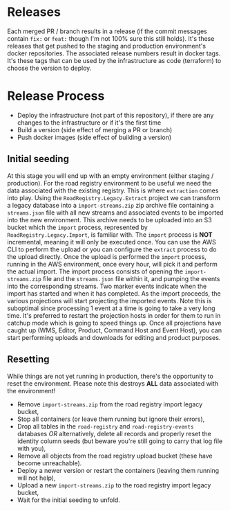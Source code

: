 # Releases

Each merged PR / branch results in a release (if the commit messages contain `fix:` or `feat:` though I'm not 100% sure this still holds). It's these releases that get pushed to the staging and production environment's docker repositories.
The associated release numbers result in docker tags. It's these tags that can be used by the infrastructure as code (terraform) to choose the version to deploy.

# Release Process

- Deploy the infrastructure (not part of this repository), if there are any changes to the infrastructure or if it's the first time
- Build a version (side effect of merging a PR or branch)
- Push docker images (side effect of building a version)

## Initial seeding

At this stage you will end up with an empty environment (either staging / production). For the road registry environment to be useful we need the data associated with the existing registry. This is where `extraction` comes into play. 
Using the `RoadRegistry.Legacy.Extract` project we can transform a legacy database into a `import-streams.zip` zip archive file containing a `streams.json` file with all new streams and associated events to be imported into the new environment. 
This archive needs to be uploaded into an S3 bucket which the `import` process, represented by `RoadRegistry.Legacy.Import`, is familiar with. The `import` process is **NOT** incremental, meaning it will only be executed once.
You can use the AWS CLI to perform the upload or you can configure the `extract` process to do the upload directly. Once the upload is performed the `import` process, running in the AWS environment, once every hour, will pick it and perform the actual import.
The import process consists of opening the `import-streams.zip` file and the `streams.json` file within it, and pumping the events into the corresponding streams. Two marker events indicate when the import has started and when it has completed.
As the import proceeds, the various projections will start projecting the imported events. Note this is suboptimal since processing 1 event at a time is going to take a very long time.
It's preferred to restart the projection hosts in order for them to run in catchup mode which is going to speed things up. Once all projections have caught up (WMS, Editor, Product, Command Host and Event Host), you can start performing uploads and downloads for editing and product purposes.

## Resetting

While things are not yet running in production, there's the opportunity to reset the environment. Please note this destroys **ALL** data associated with the environment!

- Remove `import-streams.zip` from the road registry import legacy bucket,
- Stop all containers (or leave them running but ignore their errors),
- Drop all tables in the `road-registry` and `road-registry-events` databases _OR_ alternatively, delete all records and properly reset the identity column seeds (but beware you're still going to carry that log file with you), 
- Remove all objects from the road registry upload bucket (these have become unreachable).
- Deploy a newer version or restart the containers (leaving them running will not help),
- Upload a new `import-streams.zip` to the road registry import legacy bucket,
- Wait for the initial seeding to unfold.



